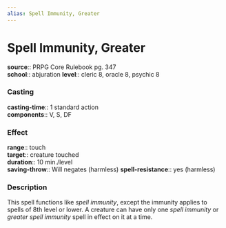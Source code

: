 ```yaml
---
alias: Spell Immunity, Greater
---
```


# Spell Immunity, Greater 

**source**:: PRPG Core Rulebook pg. 347  
**school**:: abjuration
**level**:: cleric 8, oracle 8, psychic 8

### Casting 

**casting-time**:: 1 standard action  
**components**:: V, S, DF

### Effect 

**range**:: touch  
**target**:: creature touched  
**duration**:: 10 min./level  
**saving-throw**:: Will negates (harmless)
**spell-resistance**:: yes (harmless)

### Description 

This spell functions like *spell immunity*, except the immunity applies to spells of 8th level or lower. A creature can have only one *spell immunity* or *greater spell immunity* spell in effect on it at a time.

